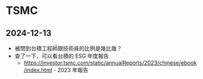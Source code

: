 # TSMC

## 2024-12-13

- 被問到台積工程師跟技術員的比例是幾比幾？
- 查了一下，可以看台積的 ESG 年度報告
  - https://investor.tsmc.com/static/annualReports/2023/chinese/ebook/index.html - 2023 年報告
